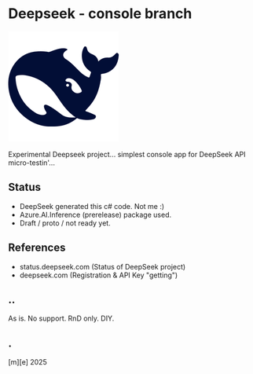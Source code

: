# Deepseek - console branch
![Logo](Images/logo.png)

Experimental Deepseek project... simplest console app for DeepSeek API micro-testin'... 
## Status
- DeepSeek generated this c# code. Not me :)
- Azure.AI.Inference (prerelease) package used.
- Draft / proto / not ready yet.

## References
- status.deepseek.com (Status of DeepSeek project)
- deepseek.com (Registration & API Key "getting")

## ..
As is. No support. RnD only. DIY.

## .
[m][e] 2025
